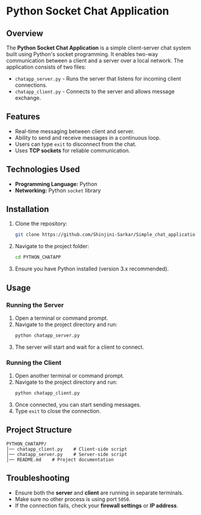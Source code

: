 # Python Socket Chat Application

## Overview
The **Python Socket Chat Application** is a simple client-server chat system built using Python's socket programming. It enables two-way communication between a client and a server over a local network. The application consists of two files:
- `chatapp_server.py` - Runs the server that listens for incoming client connections.
- `chatapp_client.py` - Connects to the server and allows message exchange.

## Features
- Real-time messaging between client and server.
- Ability to send and receive messages in a continuous loop.
- Users can type `exit` to disconnect from the chat.
- Uses **TCP sockets** for reliable communication.

## Technologies Used
- **Programming Language:** Python
- **Networking:** Python `socket` library

## Installation

1. Clone the repository:
   ```sh
   git clone https://github.com/Shinjini-Sarkar/Simple_chat_application_involving_client_and_server_using_python/tree/main
   ```
2. Navigate to the project folder:
   ```sh
   cd PYTHON_CHATAPP
   ```
3. Ensure you have Python installed (version 3.x recommended).

## Usage

### Running the Server
1. Open a terminal or command prompt.
2. Navigate to the project directory and run:
   ```sh
   python chatapp_server.py
   ```
3. The server will start and wait for a client to connect.

### Running the Client
1. Open another terminal or command prompt.
2. Navigate to the project directory and run:
   ```sh
   python chatapp_client.py
   ```
3. Once connected, you can start sending messages.
4. Type `exit` to close the connection.

## Project Structure
```
PYTHON_CHATAPP/
│── chatapp_client.py    # Client-side script
│── chatapp_server.py    # Server-side script
│── README.md    # Project documentation
```

## Troubleshooting
- Ensure both the **server** and **client** are running in separate terminals.
- Make sure no other process is using port `5050`.
- If the connection fails, check your **firewall settings** or **IP address**.
